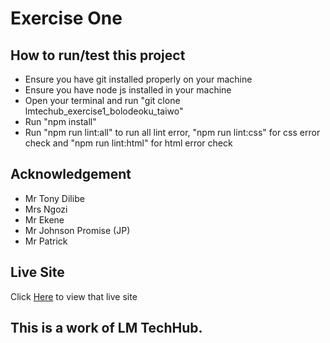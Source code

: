 # Exercise One
## How to run/test this project
- Ensure you have git installed properly on your machine
- Ensure you have node js installed in your machine
- Open your terminal and run "git clone lmtechub_exercise1_bolodeoku_taiwo"
- Run "npm install"
- Run "npm run lint:all" to run all lint error, "npm run lint:css" for css error check and "npm run lint:html" for html error check
## Acknowledgement
- Mr Tony Dilibe
- Mrs Ngozi
- Mr Ekene
- Mr Johnson Promise (JP)
- Mr Patrick
## Live Site
Click [Here](https://bolowys33.github.io/lmtechub_exercise1_bolodeoku_taiwo) to view that live site
## This is a work of LM TechHub.